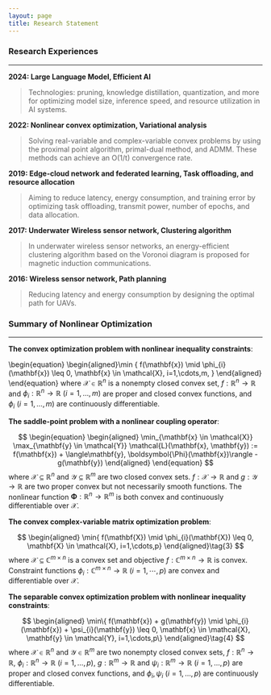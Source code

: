 ```yaml
---
layout: page
title: Research Statement
---
```

### Research Experiences
---
**2024: Large Language Model, Efficient AI**<br>
> Technologies: pruning, knowledge distillation, quantization, and more for optimizing model size, inference speed, and resource utilization in AI systems.

**2022: Nonlinear convex optimization, Variational analysis**<br>
> Solving real-variable and complex-variable convex problems by using the proximal point algorithm, primal-dual method, and ADMM. These methods can achieve an O(1/t) convergence rate.

**2019: Edge-cloud network and federated learning, Task offloading, and resource allocation**<br>
>Aiming to reduce latency, energy consumption, and training error by optimizing task offloading, transmit power, number of epochs, and data allocation.

**2017: Underwater Wireless sensor network, Clustering algorithm**<br>
>In underwater wireless sensor networks, an energy-efficient clustering algorithm based on the Voronoi diagram is proposed for magnetic induction communications.

**2016: Wireless sensor network, Path planning**<br>
>Reducing latency and energy consumption by designing the optimal path for UAVs.







### Summary of Nonlinear Optimization
---
**The convex optimization problem with nonlinear inequality constraints**:<br>

\begin{equation}
\begin{aligned}\min \{ f(\mathbf{x}) \mid \phi_{i}(\mathbf{x}) \leq 0, \mathbf{x} \in \mathcal{X}, i=1,\cdots,m, \} \end{aligned}
\end{equation}
where $\mathcal{X} \in \mathbb{R}^{n}$ is a nonempty closed convex set, $f: \mathbb{R}^{n} \rightarrow \mathbb{R}$ and $\phi_{i}: \mathbb{R}^{n} \rightarrow \mathbb{R} \ (i=1,\ldots,m)$ are proper and closed convex functions, and $\phi_{i} \ (i=1,\ldots,m)$ are continuously differentiable.

**The saddle-point problem with a nonlinear coupling operator**:<br>

$$
\begin{equation}
\begin{aligned}
\min_{\mathbf{x} \in \mathcal{X}} \max_{\mathbf{y} \in \mathcal{Y}} \mathcal{L}(\mathbf{x}, \mathbf{y}) := f(\mathbf{x}) + \langle\mathbf{y}, \boldsymbol{\Phi}(\mathbf{x})\rangle - g(\mathbf{y})
\end{aligned}
\end{equation} $$
where $\mathcal{X} \subseteq \mathbb{R}^{n}$ and $\mathcal{Y} \subseteq \mathbb{R}^{m}$ are two closed convex sets. $f: \mathcal{X} \rightarrow \mathbb{R}$ and $g: \mathcal{Y} \rightarrow \mathbb{R}$ are two proper convex but not necessarily smooth functions. The nonlinear function $\boldsymbol{\Phi}: \mathbb{R}^{n} \rightarrow \mathbb{R}^{m}$ is both convex and continuously differentiable over $\mathcal{X}$.

**The convex complex-variable matrix optimization problem**:<br>

$$
\begin{aligned}
\min{ f(\mathbf{X}) \mid \phi_{i}(\mathbf{X}) \leq 0, \mathbf{X} \in \mathcal{X}, i=1,\cdots,p}
\end{aligned}\tag{3}
$$
where $\mathcal{X} \subseteq \mathbb{C}^{m \times n}$ is a convex set and objective $f: \mathbb{C}^{m \times n} \rightarrow \mathbb{R}$ is convex. Constraint functions $\phi_{i}: \mathbb{C}^{m \times n} \rightarrow \mathbb{R} \ (i=1,\cdots,p)$ are convex and differentiable over $\mathcal{X}$.

**The separable convex optimization problem with nonlinear inequality constraints**:<br>

$$
\begin{aligned}
\min\{ f(\mathbf{x}) + g(\mathbf{y}) \mid \phi_{i}(\mathbf{x}) + \psi_{i}(\mathbf{y}) \leq 0, \mathbf{x} \in \mathcal{X}, \mathbf{y} \in \mathcal{Y}, i=1,\cdots,p\}
\end{aligned}\tag{4}
$$
where $\mathcal{X} \in \mathbb{R}^{n}$ and $\mathcal{Y} \in \mathbb{R}^{m}$ are two nonempty closed convex sets, $f: \mathbb{R}^{n} \rightarrow \mathbb{R}$, $\phi_{i}: \mathbb{R}^{n} \rightarrow \mathbb{R} \ (i=1,\ldots,p)$, $g: \mathbb{R}^{m} \rightarrow \mathbb{R}$ and $\psi_{i}: \mathbb{R}^{m} \rightarrow \mathbb{R} \ (i=1,\ldots,p)$ are proper and closed convex functions, and $\phi_{i}, \psi_{i} \ (i=1,\ldots,p)$ are continuously differentiable.


